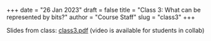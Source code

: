 +++
date = "26 Jan 2023"
draft = false
title = "Class 3: What can be represented by bits?"
author = "Course Staff"
slug = "class3"
+++

Slides from class: [class3.pdf](https://www.dropbox.com/s/w6cpp8awawklqyv/class3.pdf?dl=0)
(video is available for students in collab)

